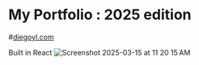 # My Portfolio : 2025 edition
#[diegoyl.com](https://diegoyl.com)

Built in React
![Screenshot 2025-03-15 at 11 20 15 AM](https://github.com/user-attachments/assets/8ae155de-003a-4c8f-b6d1-38fd8e6b4236)
